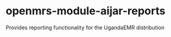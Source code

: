 openmrs-module-aijar-reports
=============================

Provides reporting functionality for the UgandaEMR distribution